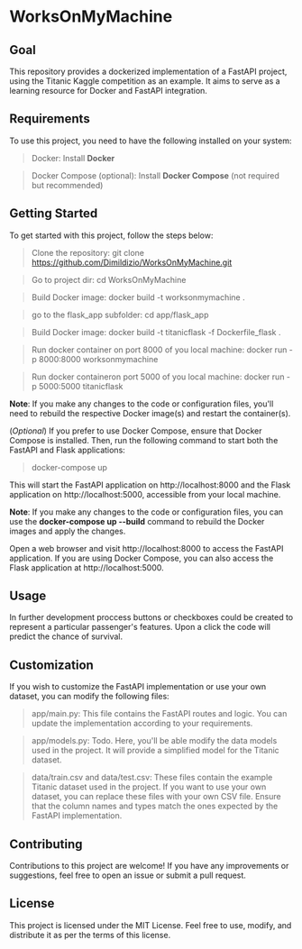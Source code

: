 # WorksOnMyMachine

## Goal
This repository provides a dockerized implementation of a FastAPI project, using the Titanic Kaggle competition as an example. It aims to serve as a learning resource for Docker and FastAPI integration.

## Requirements
To use this project, you need to have the following installed on your system:

> Docker: Install **Docker**

> Docker Compose (optional): Install **Docker Compose** (not required but recommended)


## Getting Started
To get started with this project, follow the steps below:

> Clone the repository: git clone https://github.com/Dimildizio/WorksOnMyMachine.git

> Go to project dir: cd WorksOnMyMachine

> Build Docker image: docker build -t worksonmymachine .

> go to the flask_app subfolder: cd app/flask_app

> Build Docker image: docker build -t titanicflask -f Dockerfile_flask .

> Run docker container on port 8000 of you local machine: docker run -p 8000:8000 worksonmymachine

> Run docker containeron port 5000 of you local machine: docker run -p 5000:5000 titanicflask

**Note**: If you make any changes to the code or configuration files, you'll need to rebuild the respective Docker image(s) and restart the container(s).

(_Optional_) If you prefer to use Docker Compose, ensure that Docker Compose is installed. Then, run the following command to start both the FastAPI and Flask applications:

> docker-compose up

This will start the FastAPI application on http://localhost:8000 and the Flask application on http://localhost:5000, accessible from your local machine.

**Note**: If you make any changes to the code or configuration files, you can use the **docker-compose up --build** command to rebuild the Docker images and apply the changes.

Open a web browser and visit http://localhost:8000 to access the FastAPI application. If you are using Docker Compose, you can also access the Flask application at http://localhost:5000.

## Usage 

In further development proccess buttons or checkboxes could be created to represent a particular passenger's features. Upon a click the code will predict the chance of survival. 

## Customization
If you wish to customize the FastAPI implementation or use your own dataset, you can modify the following files:

> app/main.py: This file contains the FastAPI routes and logic. You can update the implementation according to your requirements.

> app/models.py: Todo. Here, you'll be able modify the data models used in the project. It will provide a simplified model for the Titanic dataset.

> data/train.csv and data/test.csv: These files contain the example Titanic dataset used in the project. If you want to use your own dataset, you can replace these files with your own CSV file. Ensure that the column names and types match the ones expected by the FastAPI implementation.

## Contributing
Contributions to this project are welcome! If you have any improvements or suggestions, feel free to open an issue or submit a pull request.

## License
This project is licensed under the MIT License. Feel free to use, modify, and distribute it as per the terms of this license.
